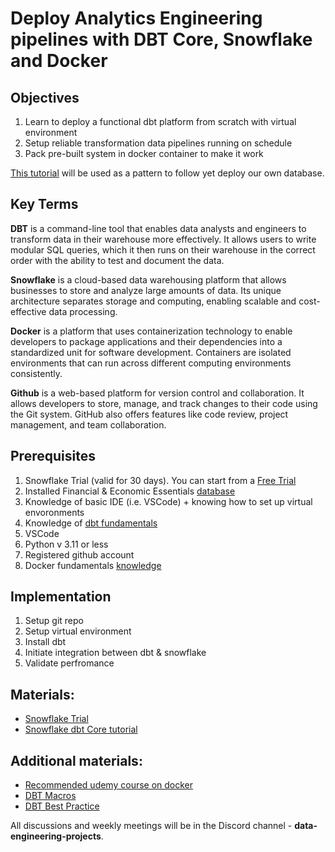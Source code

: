 # Deploy Analytics Engineering pipelines with DBT Core, Snowflake and Docker

## Objectives

1. Learn to deploy a functional dbt platform from scratch with virtual environment
2. Setup reliable transformation data pipelines running on schedule
3. Pack pre-built system in docker container to make it work

[This tutorial](https://quickstarts.snowflake.com/guide/data_teams_with_dbt_core/index.html#0) will be used as a pattern to follow yet deploy our own database.

## Key Terms

**DBT** is a command-line tool that enables data analysts and engineers to transform data in their warehouse more effectively. It allows users to write modular SQL queries, which it then runs on their warehouse in the correct order with the ability to test and document the data.

**Snowflake** is a cloud-based data warehousing platform that allows businesses to store and analyze large amounts of data. Its unique architecture separates storage and computing, enabling scalable and cost-effective data processing.

**Docker** is a platform that uses containerization technology to enable developers to package applications and their dependencies into a standardized unit for software development. Containers are isolated environments that can run across different computing environments consistently.

**Github** is a web-based platform for version control and collaboration. It allows developers to store, manage, and track changes to their code using the Git system. GitHub also offers features like code review, project management, and team collaboration.

## Prerequisites

1. Snowflake Trial (valid for 30 days). You can start from a [Free Trial](https://signup.snowflake.com/)
3. Installed Financial & Economic Essentials [database](https://app.snowflake.com/marketplace/listing/GZTSZAS2KF7/cybersyn-inc-financial-economic-essentials?available=installed)
2. Knowledge of basic IDE (i.e. VSCode) + knowing how to set up virtual envoronments
3. Knowledge of [dbt fundamentals](https://courses.getdbt.com/courses/fundamentals)
4. VSCode
5. Python v 3.11 or less 
5. Registered github account
6. Docker fundamentals [knowledge](https://www.youtube.com/watch?v=pg19Z8LL06w&t=1282)

## Implementation

1. Setup git repo
2. Setup virtual environment
3. Install dbt
4. Initiate integration between dbt & snowflake
5. Validate perfromance

## Materials:
- [Snowflake Trial](link)
- [Snowflake dbt Core tutorial](https://quickstarts.snowflake.com/guide/data_teams_with_dbt_core/index.html#0)

## Additional materials:
- [Recommended udemy course on docker](https://www.udemy.com/course/docker-ru/)
- [DBT Macros](https://courses.getdbt.com/courses/jinja-macros-packages)
- [DBT Best Practice](https://docs.getdbt.com/guides/legacy/best-practices)

All discussions and weekly meetings will be in the Discord channel - **data-engineering-projects**.



